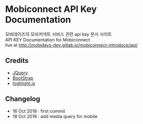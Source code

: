 # Mobiconnect API Key Documentation

모비데이즈의 모비커넥트 서비스 관련 api  key 문서 사이트  
API KEY Documentation for Mobiconnect  
live at http://mobidays-dev.gitlab.io/mobiconnect-introduce/api/

## Credits
- [JQuery](http://jquery.com/)  
- [BootStrap](https://getbootstrap.com/)
- [highlight.js](https://highlightjs.org/)

## Changelog
- 16 Oct 2018 : first commit
- 18 Oct 2018 : add media query for mobile 
